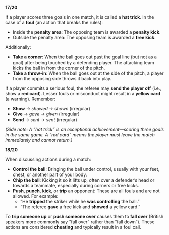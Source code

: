 **17/20**

If a player scores three goals in one match, it is called a **hat trick**. In the case of a **foul** (an action that breaks the rules):

- Inside the **penalty area**: The opposing team is awarded a **penalty kick**.
- Outside the penalty area: The opposing team is awarded a **free kick**.

Additionally:

- **Take a corner**: When the ball goes out past the goal line (but not as a goal) after being touched by a defending player. The attacking team kicks the ball in from the corner of the pitch.
- **Take a throw-in**: When the ball goes out at the side of the pitch, a player from the opposing side throws it back into play.

If a player commits a serious foul, the referee may **send the player off** (i.e., show a **red card**). Lesser fouls or misconduct might result in a **yellow card** (a warning). Remember:

- **Show** → _showed_ → _shown_ (irregular)
- **Give** → _gave_ → _given_ (irregular)
- **Send** → _sent_ → _sent_ (irregular)

_(Side note: A “hat trick” is an exceptional achievement—scoring three goals in the same game. A “red card” means the player must leave the match immediately and cannot return.)_

**18/20**

When discussing actions during a match:

- **Control the ball**: Bringing the ball under control, usually with your feet, chest, or another part of your body.
- **Chip the ball**: Kicking it so it lifts up, often over a defender’s head or towards a teammate, especially during corners or free kicks.
- **Push**, **punch**, **kick**, or **trip** an opponent: These are all fouls and are not allowed. For example:
    - “He **tripped** the striker while he **was controlling** the ball.”
    - “The referee **gave** a free kick and **showed** a yellow card.”

To **trip someone up** or **push someone over** causes them to **fall over** (British speakers more commonly say “fall over” rather than “fall down”). These actions are considered **cheating** and typically result in a foul call.